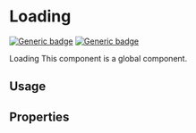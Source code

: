 # Loading
[![Generic badge](https://img.shields.io/badge/GROUP-global-<COLOR>.svg)]()
[![Generic badge](https://img.shields.io/badge/SIZE-atom-blue.svg)]()

Loading This component is a global component.

## Usage

## Properties
